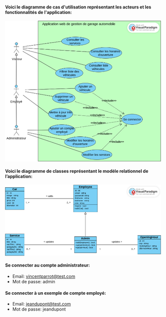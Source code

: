 #### Voici le diagramme de cas d'utilisation représentant les acteurs et les fonctionnalités de l'application:
####
<img src="diagramme-cas-utilisation.vpd.png" alt="Diagramme de cas d'utilisation" title="Diagramme de cas d'utilisation">

#### Voici le diagramme de classes représentant le modèle relationnel de l’application:
####
<img src="diagramme-de-classes.png" alt="Diagramme de cas d'utilisation" title="Diagramme de cas d'utilisation">

#### Se connecter au compte administrateur:
- Email: vincentparrot@test.com
- Mot de passe: admin

#### Se connecter à un exemple de compte employé:
- Email: jeandupont@test.com
- Mot de passe: jeandupont


